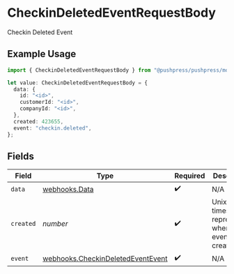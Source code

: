 # CheckinDeletedEventRequestBody

Checkin Deleted Event

## Example Usage

```typescript
import { CheckinDeletedEventRequestBody } from "@pushpress/pushpress/models/webhooks";

let value: CheckinDeletedEventRequestBody = {
  data: {
    id: "<id>",
    customerId: "<id>",
    companyId: "<id>",
  },
  created: 423655,
  event: "checkin.deleted",
};
```

## Fields

| Field                                                                                  | Type                                                                                   | Required                                                                               | Description                                                                            |
| -------------------------------------------------------------------------------------- | -------------------------------------------------------------------------------------- | -------------------------------------------------------------------------------------- | -------------------------------------------------------------------------------------- |
| `data`                                                                                 | [webhooks.Data](../../models/webhooks/data.md)                                         | :heavy_check_mark:                                                                     | N/A                                                                                    |
| `created`                                                                              | *number*                                                                               | :heavy_check_mark:                                                                     | Unix timestamp representing when the event was created                                 |
| `event`                                                                                | [webhooks.CheckinDeletedEventEvent](../../models/webhooks/checkindeletedeventevent.md) | :heavy_check_mark:                                                                     | N/A                                                                                    |